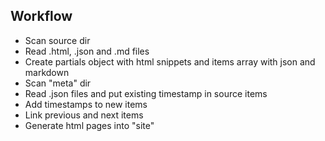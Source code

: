 ## Workflow

 - Scan source dir
 - Read .html, .json and .md files
 - Create partials object with html snippets and items array with json and markdown
 - Scan "meta" dir
 - Read .json files and put existing timestamp in source items
 - Add timestamps to new items
 - Link previous and next items
 - Generate html pages into "site"

